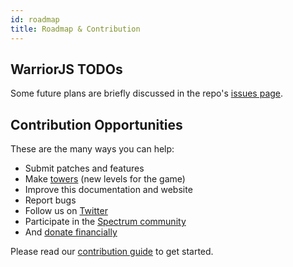 ```yaml
---
id: roadmap
title: Roadmap & Contribution
---
```


## WarriorJS TODOs

Some future plans are briefly discussed in the repo's
[issues page](https://github.com/olistic/warriorjs/issues).

## Contribution Opportunities

These are the many ways you can help:

* Submit patches and features
* Make [towers](towers.md) (new levels for the game)
* Improve this documentation and website
* Report bugs
* Follow us on [Twitter](https://twitter.com/warrior_js)
* Participate in the [Spectrum community](https://spectrum.chat/warriorjs)
* And [donate financially](https://opencollective.com/warriorjs)

Please read our
[contribution guide](https://github.com/olistic/warriorjs/blob/master/CONTRIBUTING.md)
to get started.
